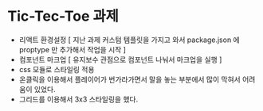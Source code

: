 # Tic-Tec-Toe 과제

-   리액트 환경설정 [ 지난 과제 커스텀 템플릿을 가지고 와서 package.json 에 proptype 만 추가해서 작업을 시작 ]
-   컴포넌트 마크업 [ 유지보수 관점으로 컴포넌트 나눠서 마크업을 실행 ]
-   css 모듈로 스타일링 적용
-   온클릭을 이용해서 플레이어가 번가라가면서 말을 놓는 부분에서 많이 막혀서 어려움이 있었다.
-   그리드를 이용해서 3x3 스타일링을 했다.
